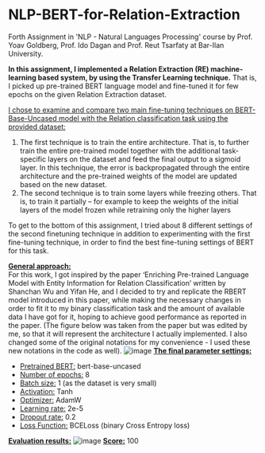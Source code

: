 # NLP-BERT-for-Relation-Extraction

Forth Assignment in 'NLP - Natural Languages Processing' course by Prof. Yoav Goldberg, Prof. Ido Dagan and Prof. Reut Tsarfaty at Bar-Ilan University.

**In this assignment, I implemented a Relation Extraction (RE) machine-learning based system, by using the Transfer Learning technique.**
That is, I picked up pre-trained BERT language model and fine-tuned it for few epochs on the given Relation Extraction dataset.

<ins>I chose to examine and compare two main fine-tuning techniques on BERT-Base-Uncased model with the Relation classification task using the provided dataset:</ins>
1. The first technique is to train the entire architecture. That is, to further train the entire pre-trained model together with the additional task-specific layers on the dataset and feed the final output to a sigmoid layer. In this technique, the error is backpropagated through the entire architecture and the pre-trained weights of the model are updated based on the new dataset.
2. The second technique is to train some layers while freezing others. That is, to train it partially – for example to keep the weights of the initial layers of the model frozen while retraining only the higher layers

To get to the bottom of this assignment, I tried about 8 different settings of the second finetuning technique in addition to experimenting with the first fine-tuning technique, in order to find the best fine-tuning settings of BERT for this task.

**<ins>General approach:</ins>**  
For this work, I got inspired by the paper ‘Enriching Pre-trained Language Model with Entity Information for Relation Classification’ written by Shanchan Wu and Yifan He, and I decided to try and replicate the RBERT model introduced in this paper, while making the necessary changes in order to fit it to my binary classification task and the amount of available data I have got for it, hoping to achieve good performance as reported in the paper.
(The figure below was taken from the paper but was edited by me, so that it will represent the architecture I actually implemented. I also changed some of the original notations for my convenience - I used these new notations in the code as well).
![image](https://user-images.githubusercontent.com/49911079/132099248-884faa51-6b71-416b-8092-00d8438b2d04.png)
**<ins>The final parameter settings:</ins>**
* <ins>Pretrained BERT:</ins>  bert-base-uncased
* <ins>Number of epochs:</ins> 8
* <ins>Batch size:</ins>       1 (as the dataset is very small)
* <ins>Activation:</ins>       Tanh
* <ins>Optimizer:</ins>        AdamW
* <ins>Learning rate:</ins>    2e-5
* <ins>Dropout rate:</ins>     0.2
* <ins>Loss Function:</ins>    BCELoss (binary Cross Entropy loss)

**<ins>Evaluation results:</ins>**
![image](https://user-images.githubusercontent.com/49911079/132099304-d2afd880-2747-464e-8571-f691f3236b91.png)
**<ins>Score:</ins>** 100
